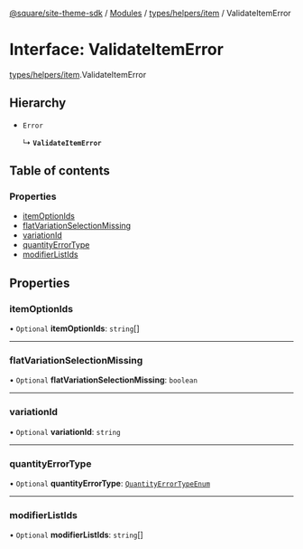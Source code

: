 [@square/site-theme-sdk](../GettingStarted.md) / [Modules](../modules.md) / [types/helpers/item](../modules/types_helpers_item.md) / ValidateItemError

# Interface: ValidateItemError

[types/helpers/item](../modules/types_helpers_item.md).ValidateItemError

## Hierarchy

- `Error`

  ↳ **`ValidateItemError`**

## Table of contents

### Properties

- [itemOptionIds](types_helpers_item.ValidateItemError.md#itemoptionids)
- [flatVariationSelectionMissing](types_helpers_item.ValidateItemError.md#flatvariationselectionmissing)
- [variationId](types_helpers_item.ValidateItemError.md#variationid)
- [quantityErrorType](types_helpers_item.ValidateItemError.md#quantityerrortype)
- [modifierListIds](types_helpers_item.ValidateItemError.md#modifierlistids)

## Properties

### itemOptionIds

• `Optional` **itemOptionIds**: `string`[]

___

### flatVariationSelectionMissing

• `Optional` **flatVariationSelectionMissing**: `boolean`

___

### variationId

• `Optional` **variationId**: `string`

___

### quantityErrorType

• `Optional` **quantityErrorType**: [`QuantityErrorTypeEnum`](../modules/types_helpers_item.md#quantityerrortypeenum)

___

### modifierListIds

• `Optional` **modifierListIds**: `string`[]
